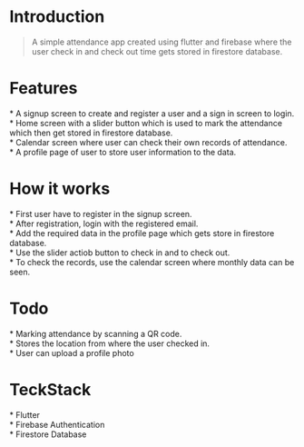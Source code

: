 <H1>Introduction</H1>


> A simple attendance app created using flutter and firebase where the user check in and check out time gets stored in firestore database.<br>



<H1>Features</H1>
 * A signup screen to create and register a user and a sign in screen to login. <br>
 * Home screen with a slider button which is used to mark the attendance which then get stored in firestore database. <br>
 * Calendar screen where user can check their own records of attendance. <br>
 * A profile page of user to store user information to the data. <br>




<H1>How it works</H1>
* First user have to register in the signup screen. <br>
* After registration, login with the registered email. <br>
* Add the required data in the profile page which gets store in firestore database.<br>
* Use the slider actiob  button to check in and to check out.<br>
* To check the records, use the calendar screen where monthly data can be seen.<br>



<H1>Todo</H1>
* Marking attendance by scanning a QR code.<br>
* Stores the location from where the user checked in.<br>
* User can upload a profile photo<br>


<H1>TeckStack</H1>
* Flutter<br>
* Firebase Authentication<br>
* Firestore Database<br>
